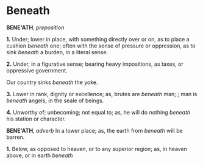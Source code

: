 # Beneath

**BENE'ATH**, _preposition_

**1.** Under; lower in place, with something directly over or on, as to place a cushion _beneath_ one; often with the sense of pressure or oppression, as to sink _beneath_ a burden, in a literal sense.

**2.** Under, in a figurative sense; bearing heavy impositions, as taxes, or oppressive government.

Our country sinks _beneath_ the yoke.

**3.** Lower in rank, dignity or excellence; as, brutes are _beneath_ man; ; man is _beneath_ angels, in the seale of beings.

**4.** Unworthy of; unbecoming; not equal to; as, he will do nothing _beneath_ his station or character.

**BENE'ATH**, _adverb_ In a lower place; as, the earth from _beneath_ will be barren.

**1.** Below, as opposed to heaven, or to any superior region; as, in heaven above, or in earth _beneath_